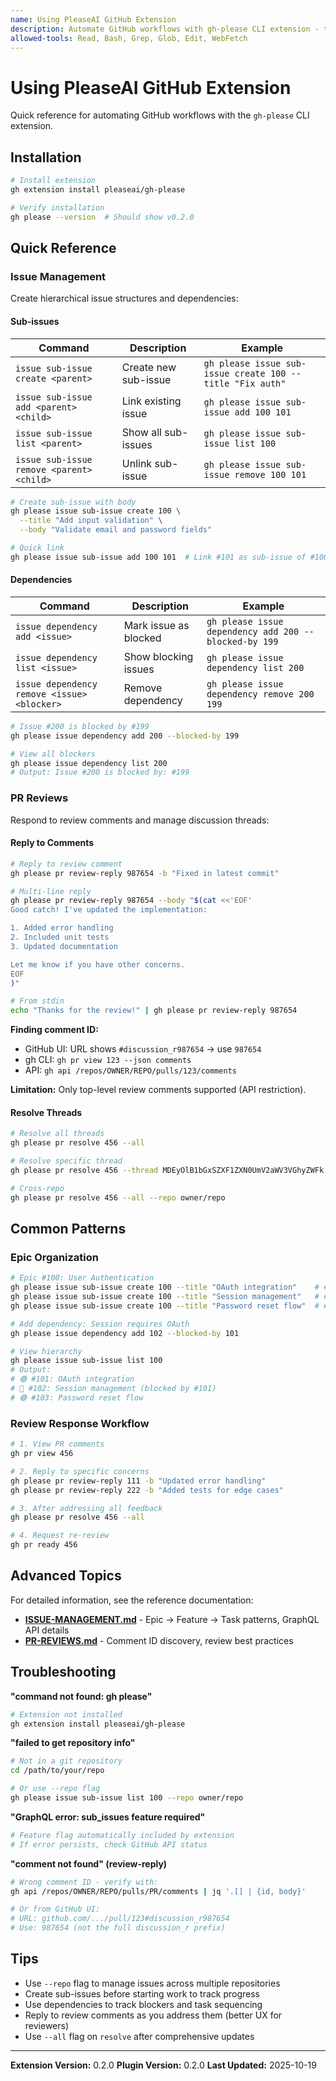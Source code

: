```yaml
---
name: Using PleaseAI GitHub Extension
description: Automate GitHub workflows with gh-please CLI extension - trigger PleaseAI automation (triage, investigate, fix, review, apply), manage sub-issues and dependencies, reply to PR reviews, and configure .please/config.yml. Use when user mentions gh please, /please, PleaseAI, create sub-issue, link sub-issue, add dependency, blocked-by, review-reply, or extension commands.
allowed-tools: Read, Bash, Grep, Glob, Edit, WebFetch
---
```


# Using PleaseAI GitHub Extension

Quick reference for automating GitHub workflows with the `gh-please` CLI extension.

## Installation

```bash
# Install extension
gh extension install pleaseai/gh-please

# Verify installation
gh please --version  # Should show v0.2.0
```

## Quick Reference

### Issue Management

Create hierarchical issue structures and dependencies:

#### Sub-issues

| Command | Description | Example |
|---------|-------------|---------|
| `issue sub-issue create <parent>` | Create new sub-issue | `gh please issue sub-issue create 100 --title "Fix auth"` |
| `issue sub-issue add <parent> <child>` | Link existing issue | `gh please issue sub-issue add 100 101` |
| `issue sub-issue list <parent>` | Show all sub-issues | `gh please issue sub-issue list 100` |
| `issue sub-issue remove <parent> <child>` | Unlink sub-issue | `gh please issue sub-issue remove 100 101` |

```bash
# Create sub-issue with body
gh please issue sub-issue create 100 \
  --title "Add input validation" \
  --body "Validate email and password fields"

# Quick link
gh please issue sub-issue add 100 101  # Link #101 as sub-issue of #100
```

#### Dependencies

| Command | Description | Example |
|---------|-------------|---------|
| `issue dependency add <issue>` | Mark issue as blocked | `gh please issue dependency add 200 --blocked-by 199` |
| `issue dependency list <issue>` | Show blocking issues | `gh please issue dependency list 200` |
| `issue dependency remove <issue> <blocker>` | Remove dependency | `gh please issue dependency remove 200 199` |

```bash
# Issue #200 is blocked by #199
gh please issue dependency add 200 --blocked-by 199

# View all blockers
gh please issue dependency list 200
# Output: Issue #200 is blocked by: #199
```

### PR Reviews

Respond to review comments and manage discussion threads:

#### Reply to Comments

```bash
# Reply to review comment
gh please pr review-reply 987654 -b "Fixed in latest commit"

# Multi-line reply
gh please pr review-reply 987654 --body "$(cat <<'EOF'
Good catch! I've updated the implementation:

1. Added error handling
2. Included unit tests
3. Updated documentation

Let me know if you have other concerns.
EOF
)"

# From stdin
echo "Thanks for the review!" | gh please pr review-reply 987654
```

**Finding comment ID:**
- GitHub UI: URL shows `#discussion_r987654` → use `987654`
- gh CLI: `gh pr view 123 --json comments`
- API: `gh api /repos/OWNER/REPO/pulls/123/comments`

**Limitation:** Only top-level review comments supported (API restriction).

#### Resolve Threads

```bash
# Resolve all threads
gh please pr resolve 456 --all

# Resolve specific thread
gh please pr resolve 456 --thread MDEyOlB1bGxSZXF1ZXN0UmV2aWV3VGhyZWFk...

# Cross-repo
gh please pr resolve 456 --all --repo owner/repo
```

## Common Patterns

### Epic Organization

```bash
# Epic #100: User Authentication
gh please issue sub-issue create 100 --title "OAuth integration"    # #101
gh please issue sub-issue create 100 --title "Session management"   # #102
gh please issue sub-issue create 100 --title "Password reset flow"  # #103

# Add dependency: Session requires OAuth
gh please issue dependency add 102 --blocked-by 101

# View hierarchy
gh please issue sub-issue list 100
# Output:
# 🟢 #101: OAuth integration
# 🔴 #102: Session management (blocked by #101)
# 🟢 #103: Password reset flow
```

### Review Response Workflow

```bash
# 1. View PR comments
gh pr view 456

# 2. Reply to specific concerns
gh please pr review-reply 111 -b "Updated error handling"
gh please pr review-reply 222 -b "Added tests for edge cases"

# 3. After addressing all feedback
gh please pr resolve 456 --all

# 4. Request re-review
gh pr ready 456
```

## Advanced Topics

For detailed information, see the reference documentation:

- **[ISSUE-MANAGEMENT.md](./reference/ISSUE-MANAGEMENT.md)** - Epic → Feature → Task patterns, GraphQL API details
- **[PR-REVIEWS.md](./reference/PR-REVIEWS.md)** - Comment ID discovery, review best practices

## Troubleshooting

**"command not found: gh please"**
```bash
# Extension not installed
gh extension install pleaseai/gh-please
```

**"failed to get repository info"**
```bash
# Not in a git repository
cd /path/to/your/repo

# Or use --repo flag
gh please issue sub-issue list 100 --repo owner/repo
```

**"GraphQL error: sub_issues feature required"**
```bash
# Feature flag automatically included by extension
# If error persists, check GitHub API status
```

**"comment not found" (review-reply)**
```bash
# Wrong comment ID - verify with:
gh api /repos/OWNER/REPO/pulls/PR/comments | jq '.[] | {id, body}'

# Or from GitHub UI:
# URL: github.com/.../pull/123#discussion_r987654
# Use: 987654 (not the full discussion_r prefix)
```

## Tips

- Use `--repo` flag to manage issues across multiple repositories
- Create sub-issues before starting work to track progress
- Use dependencies to track blockers and task sequencing
- Reply to review comments as you address them (better UX for reviewers)
- Use `--all` flag on `resolve` after comprehensive updates

---

**Extension Version:** 0.2.0
**Plugin Version:** 0.2.0
**Last Updated:** 2025-10-19
